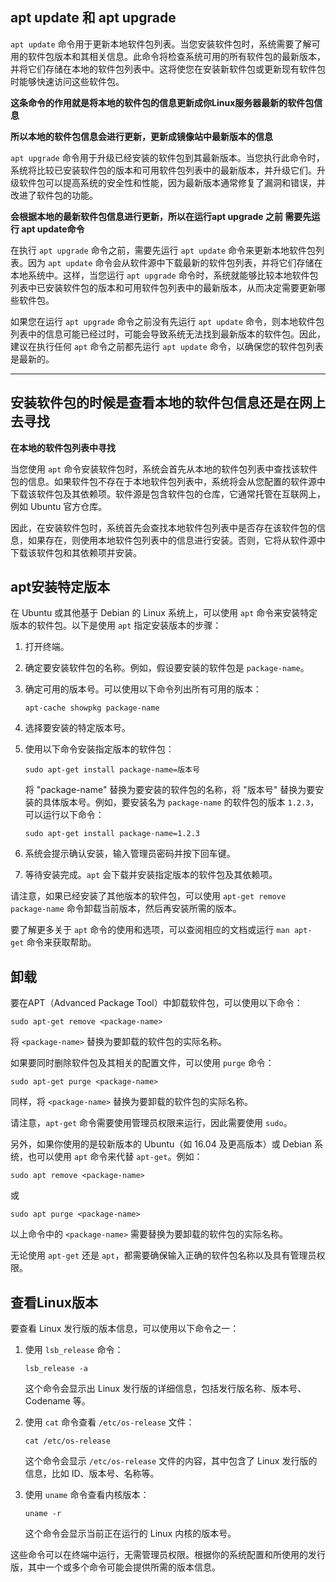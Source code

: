 ## apt update 和 apt upgrade

`apt update` 命令用于更新本地软件包列表。当您安装软件包时，系统需要了解可用的软件包版本和其相关信息。此命令将检查系统可用的所有软件包的最新版本，并将它们存储在本地的软件包列表中。这将使您在安装新软件包或更新现有软件包时能够快速访问这些软件包。

**这条命令的作用就是将本地的软件包的信息更新成你Linux服务器最新的软件包信息**

**所以本地的软件包信息会进行更新，更新成镜像站中最新版本的信息**

`apt upgrade` 命令用于升级已经安装的软件包到其最新版本。当您执行此命令时，系统将比较已安装软件包的版本和可用软件包列表中的最新版本，并升级它们。升级软件包可以提高系统的安全性和性能，因为最新版本通常修复了漏洞和错误，并改进了软件包的功能。

**会根据本地的最新软件包信息进行更新，所以在运行apt upgrade 之前 需要先运行 apt update命令**

在执行 `apt upgrade` 命令之前，需要先运行 `apt update` 命令来更新本地软件包列表。因为 `apt update` 命令会从软件源中下载最新的软件包列表，并将它们存储在本地系统中。这样，当您运行 `apt upgrade` 命令时，系统就能够比较本地软件包列表中已安装软件包的版本和可用软件包列表中的最新版本，从而决定需要更新哪些软件包。

如果您在运行 `apt upgrade` 命令之前没有先运行 `apt update` 命令，则本地软件包列表中的信息可能已经过时，可能会导致系统无法找到最新版本的软件包。因此，建议在执行任何 `apt` 命令之前都先运行 `apt update` 命令，以确保您的软件包列表是最新的。

****

## 安装软件包的时候是查看本地的软件包信息还是在网上去寻找

**在本地的软件包列表中寻找**

当您使用 `apt` 命令安装软件包时，系统会首先从本地的软件包列表中查找该软件包的信息。如果软件包不存在于本地软件包列表中，系统将会从您配置的软件源中下载该软件包及其依赖项。软件源是包含软件包的仓库，它通常托管在互联网上，例如 Ubuntu 官方仓库。

因此，在安装软件包时，系统首先会查找本地软件包列表中是否存在该软件包的信息，如果存在，则使用本地软件包列表中的信息进行安装。否则，它将从软件源中下载该软件包和其依赖项并安装。

## apt安装特定版本

在 Ubuntu 或其他基于 Debian 的 Linux 系统上，可以使用 `apt` 命令来安装特定版本的软件包。以下是使用 `apt` 指定安装版本的步骤：

1. 打开终端。

2. 确定要安装软件包的名称。例如，假设要安装的软件包是 `package-name`。

3. 确定可用的版本号。可以使用以下命令列出所有可用的版本：
   ```shell
   apt-cache showpkg package-name
   ```

4. 选择要安装的特定版本号。

5. 使用以下命令安装指定版本的软件包：
   ```shell
   sudo apt-get install package-name=版本号
   ```
   将 "package-name" 替换为要安装的软件包的名称，将 "版本号" 替换为要安装的具体版本号。例如，要安装名为 `package-name` 的软件包的版本 `1.2.3`，可以运行以下命令：
   ```shell
   sudo apt-get install package-name=1.2.3
   ```

6. 系统会提示确认安装，输入管理员密码并按下回车键。

7. 等待安装完成。`apt` 会下载并安装指定版本的软件包及其依赖项。

请注意，如果已经安装了其他版本的软件包，可以使用 `apt-get remove package-name` 命令卸载当前版本，然后再安装所需的版本。

要了解更多关于 `apt` 命令的使用和选项，可以查阅相应的文档或运行 `man apt-get` 命令来获取帮助。

## 卸载

要在APT（Advanced Package Tool）中卸载软件包，可以使用以下命令：

```shell
sudo apt-get remove <package-name>
```

将 `<package-name>` 替换为要卸载的软件包的实际名称。

如果要同时删除软件包及其相关的配置文件，可以使用 `purge` 命令：

```shell
sudo apt-get purge <package-name>
```

同样，将 `<package-name>` 替换为要卸载的软件包的实际名称。

请注意，`apt-get` 命令需要使用管理员权限来运行，因此需要使用 `sudo`。

另外，如果你使用的是较新版本的 Ubuntu（如 16.04 及更高版本）或 Debian 系统，也可以使用 `apt` 命令来代替 `apt-get`。例如：

```shell
sudo apt remove <package-name>
```

或

```shell
sudo apt purge <package-name>
```

以上命令中的 `<package-name>` 需要替换为要卸载的软件包的实际名称。

无论使用 `apt-get` 还是 `apt`，都需要确保输入正确的软件包名称以及具有管理员权限。

## 查看Linux版本

要查看 Linux 发行版的版本信息，可以使用以下命令之一：

1. 使用 `lsb_release` 命令：
   ```shell
   lsb_release -a
   ```

   这个命令会显示出 Linux 发行版的详细信息，包括发行版名称、版本号、Codename 等。

2. 使用 `cat` 命令查看 `/etc/os-release` 文件：
   ```shell
   cat /etc/os-release
   ```

   这个命令会显示 `/etc/os-release` 文件的内容，其中包含了 Linux 发行版的信息，比如 ID、版本号、名称等。

3. 使用 `uname` 命令查看内核版本：
   ```shell
   uname -r
   ```

   这个命令会显示当前正在运行的 Linux 内核的版本号。

这些命令可以在终端中运行，无需管理员权限。根据你的系统配置和所使用的发行版，其中一个或多个命令可能会提供所需的版本信息。
